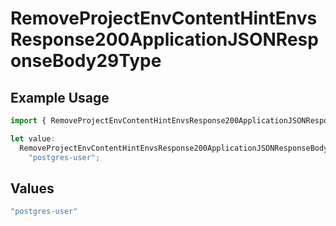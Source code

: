 # RemoveProjectEnvContentHintEnvsResponse200ApplicationJSONResponseBody29Type

## Example Usage

```typescript
import { RemoveProjectEnvContentHintEnvsResponse200ApplicationJSONResponseBody29Type } from "@vercel/sdk/models/operations/removeprojectenv.js";

let value:
  RemoveProjectEnvContentHintEnvsResponse200ApplicationJSONResponseBody29Type =
    "postgres-user";
```

## Values

```typescript
"postgres-user"
```